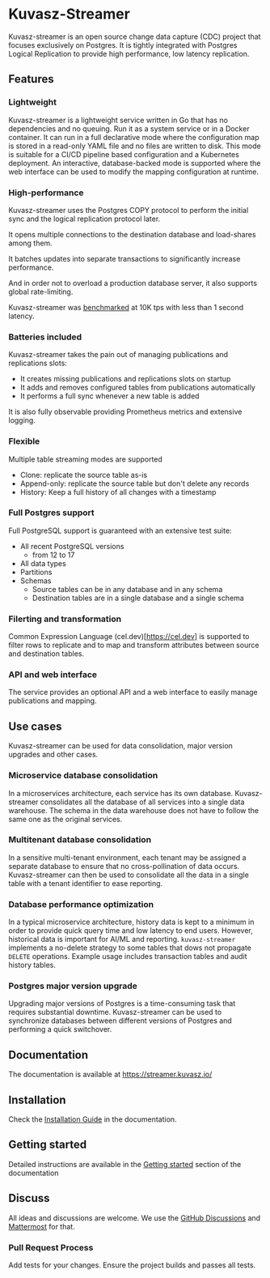# Kuvasz-Streamer

Kuvasz-streamer is an open source change data capture (CDC) project that focuses exclusively on Postgres. It is tightly integrated with Postgres Logical Replication to provide high performance, low latency replication.

## Features

### Lightweight

Kuvasz-streamer is a lightweight service written in Go that has no dependencies and no queuing. Run it as a system service or in a Docker container. It can run in a full declarative mode where the configuration map is stored in a read-only YAML file and no files are written to disk. This mode is suitable for a CI/CD pipeline based configuration and a Kubernetes deployment. An interactive, database-backed mode is supported where the web interface can be used to modify the mapping configuration at runtime.

### High-performance

Kuvasz-streamer uses the Postgres COPY protocol to perform the initial sync and the logical replication protocol later.

It opens multiple connections to the destination database and load-shares among them.

It batches updates into separate transactions to significantly increase performance.

And in order not to overload a production database server, it also supports global rate-limiting.

Kuvasz-streamer was [benchmarked](https://kuvasz.io/kuvasz-streamer-load-test/) at 10K tps with less than 1 second latency.

### Batteries included

Kuvasz-streamer takes the pain out of managing publications and replications slots:

- It creates missing publications and replications slots on startup
- It adds and removes configured tables from publications automatically
- It performs a full sync whenever a new table is added

It is also fully observable providing Prometheus metrics and extensive logging.

### Flexible

Multiple table streaming modes are supported

- Clone: replicate the source table as-is
- Append-only: replicate the source table but don't delete any records
- History: Keep a full history of all changes with a timestamp

### Full Postgres support

Full PostgreSQL support is guaranteed with an extensive test suite:

- All recent PostgreSQL versions
  - from 12 to 17
- All data types
- Partitions
- Schemas
  - Source tables can be in any database and in any schema
  - Destination tables are in a single database and a single schema

### Filerting and transformation

Common Expression Language (cel.dev)[https://cel.dev] is supported to filter rows to replicate and to map and transform attributes between source and destination tables.

### API and web interface

The service provides an optional API and a web interface to easily manage publications and mapping.

## Use cases

Kuvasz-streamer can be used for data consolidation, major version upgrades and other cases.

### Microservice database consolidation

In a microservices architecture, each service has its own database. Kuvasz-streamer consolidates all the database of all services into a single data warehouse. The schema in the data warehouse does not have to follow the same one as the original services.

### Multitenant database consolidation

In a sensitive multi-tenant environment, each tenant may be assigned a separate database to ensure that no cross-pollination of data occurs. Kuvasz-streamer can then be used to consolidate all the data in a single table with a tenant identifier to ease reporting.

### Database performance optimization

In a typical microservice architecture, history data is kept to a minimum in order to provide quick query time and low latency to end users. However, historical data is important for AI/ML and reporting. `kuvasz-streamer` implements a no-delete strategy to some tables that dows not propagate `DELETE` operations. Example usage includes transaction tables and audit history tables.

### Postgres major version upgrade

Upgrading major versions of Postgres is a time-consuming task that requires substantial downtime. Kuvasz-streamer can be used to synchronize databases between different versions of Postgres and performing a quick switchover.

## Documentation

The documentation is available at https://streamer.kuvasz.io/

## Installation

Check the [Installation Guide](https://streamer.kuvasz.io/installation/) in the documentation.

## Getting started

Detailed instructions are available in the [Getting started](https://streamer.kuvasz.io/getting-started/) section of the documentation

## Discuss

All ideas and discussions are welcome. We use the [GitHub Discussions](https://github.com/kuvasz-io/kuvasz-streamer/discussions) and [Mattermost](https://mattermost.kuvasz.io/signup_user_complete/?id=dxb6abuw3fgj5egbh7cz6gx3yy&md=link&sbr=fa) for that.

### Pull Request Process

Add tests for your changes.
Ensure the project builds and passes all tests.
